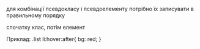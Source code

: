 для комбінації псевдокласу і псевдоелементу потрібно їх записувати в правильному порядку

спочатку клас, потім елемент

Приклад:
.list li:hover:after{
  bg: red;
}